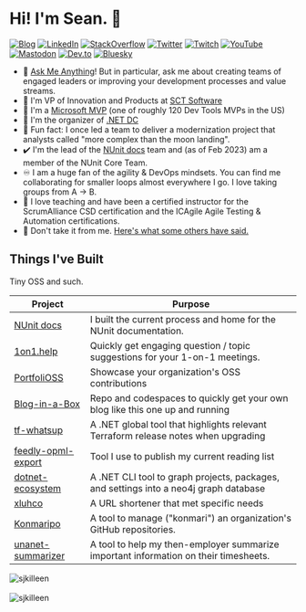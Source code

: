 # Hi! I'm Sean. 👋

[![Blog](https://img.shields.io/badge/blog-%23CC0000.svg?&style=for-the-badge&logo=jekyll&logoColor=white)](https://SeanKilleen.com) [![LinkedIn](https://img.shields.io/badge/linkedin-%230077B5.svg?&style=for-the-badge&logo=linkedin&logoColor=white)](https://linkedin.com/in/SeanKilleen) [![StackOverflow](https://img.shields.io/badge/stackoverflow-FE7A16?logo=stack-overflow&logoColor=white&style=for-the-badge)](https://stackoverflow.com/users/316847/seankilleen) [![Twitter](https://img.shields.io/badge/twitter-%231DA1F2.svg?&style=for-the-badge&logo=twitter&logoColor=white)](https://twitter.com/sjkilleen) [![Twitch](https://img.shields.io/badge/twitch-%231DA1F2.svg?&style=for-the-badge&logo=twitch&logoColor=white)](https://twitch.tv/sjkilleen) [![YouTube](https://img.shields.io/badge/youtube-%23FF0000.svg?&style=for-the-badge&logo=youtube&logoColor=white)](https://youtube.com/SeanKilleen) [![Mastodon](https://img.shields.io/badge/mastodon-%236364FF.svg?&style=for-the-badge&logo=mastodon&logoColor=white)](https://mastodon.social/@sjkilleen) [![Dev.to](https://img.shields.io/badge/Dev-%230A0A0A.svg?&style=for-the-badge&logo=devdotto&logoColor=white)](https://dev.to/seankilleen) [![Bluesky](https://img.shields.io/badge/BlueSky-%230561ff.svg?&style=for-the-badge&logoColor=white)](https://bsky.app/profile/seankilleen.com)

- 💬 [Ask Me Anything](https://github.com/SeanKilleen/ama)! But in particular, ask me about creating teams of engaged leaders or improving your development processes and value streams.
- 💼 I'm VP of Innovation and Products at [SCT Software](https://sctsoftware.com)
- 🥇 I'm a [Microsoft MVP](https://mvp.microsoft.com/en-us/PublicProfile/5003676?fullName=Sean%20James%20Killeen) (one of roughly 120 Dev Tools MVPs in the US)
- 📣 I'm the organizer of [.NET DC](https://meetup.com/dotnetdc/) 
- 🌝 Fun fact: I once led a team to deliver a modernization project that analysts called "more complex than the moon landing".
- ✔️ I'm the lead of the [NUnit docs](https://github.com/nunit/docs/) team and (as of Feb 2023) am a member of the NUnit Core Team.
- ♾️ I am a huge fan of the agility & DevOps mindsets. You can find me collaborating for smaller loops almost everywhere I go. I love taking groups from A -> B.
- 🏫 I love teaching and have been a certified instructor for the ScrumAlliance CSD certification and the ICAgile Agile Testing & Automation certifications.
- 🙌 Don't take it from me. [Here's what some others have said.](https://seankilleen.com/hire/#feedback-ive-received)

## Things I've Built

Tiny OSS and such.

| Project | Purpose |
| ------- | ------- |
| [NUnit docs](https://docs.nunit.org) | I built the current process and home for the NUnit documentation. |
| [1on1.help](https://1on1.help) | Quickly get engaging question / topic suggestions for your 1-on-1 meetings. |
| [PortfoliOSS](https://github.com/excellalabs/PortfoliOSS) | Showcase your organization's OSS contributions |
| [Blog-in-a-Box](https://github.com/excellalabs/blog-in-a-box) | Repo and codespaces to quickly get your own blog like this one up and running |
| [tf-whatsup](https://github.com/SeanKilleen/tf-whatsup) | A .NET global tool that highlights relevant Terraform release notes when upgrading |
| [feedly-opml-export](https://github.com/SeanKilleen/feedly-opml-export) | Tool I use to publish my current reading list |
| [dotnet-ecosystem](https://github.com/SeanKilleen/dotnet-ecosystem) | A .NET CLI tool to graph projects, packages, and settings into a neo4j graph database |
| [xluhco](https://github.com/excellalabs/xluhco) | A URL shortener that met specific needs |
| [Konmaripo](https://github.com/excellalabs/konmaripo) | A tool to manage ("konmari") an organization's GitHub repositories. |
| [unanet-summarizer](https://github.com/excellalabs/unanet-summarizer) | A tool to help my then-employer summarize important information on their timesheets.|

<div>
  <img align="center" src="https://github-readme-stats.vercel.app/api?username=SeanKilleen&show_icons=true&theme=dark" alt="sjkilleen" />
<div/>
<br />
  
<div>
  <img align="center" src="https://github-readme-stats.vercel.app/api/top-langs/?username=SeanKilleen&layout=compact&hide=html&theme=dark" alt="sjkilleen" />
<div/>
<br />
